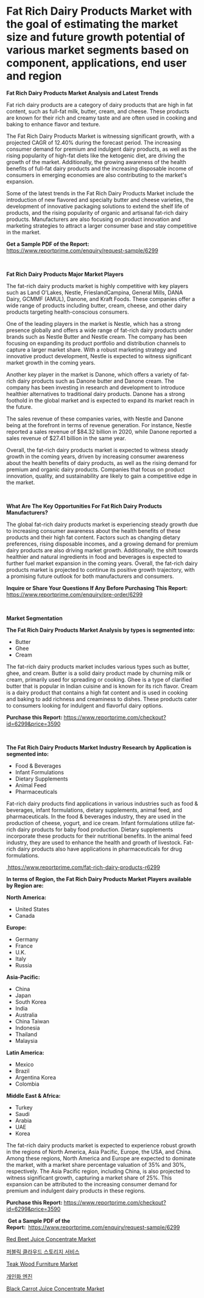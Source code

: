 <p><h1>Fat Rich Dairy Products Market with the goal of estimating the market size and future growth potential of various market segments based on component, applications, end user and region</h1></p><p><strong>Fat Rich Dairy Products Market Analysis and Latest Trends</strong></p>
<p><p>Fat rich dairy products are a category of dairy products that are high in fat content, such as full-fat milk, butter, cream, and cheese. These products are known for their rich and creamy taste and are often used in cooking and baking to enhance flavor and texture.</p><p>The Fat Rich Dairy Products Market is witnessing significant growth, with a projected CAGR of 12.40% during the forecast period. The increasing consumer demand for premium and indulgent dairy products, as well as the rising popularity of high-fat diets like the ketogenic diet, are driving the growth of the market. Additionally, the growing awareness of the health benefits of full-fat dairy products and the increasing disposable income of consumers in emerging economies are also contributing to the market's expansion.</p><p>Some of the latest trends in the Fat Rich Dairy Products Market include the introduction of new flavored and specialty butter and cheese varieties, the development of innovative packaging solutions to extend the shelf life of products, and the rising popularity of organic and artisanal fat-rich dairy products. Manufacturers are also focusing on product innovation and marketing strategies to attract a larger consumer base and stay competitive in the market.</p></p>
<p><strong>Get a Sample PDF of the Report:&nbsp;</strong> <a href="https://www.reportprime.com/enquiry/request-sample/6299">https://www.reportprime.com/enquiry/request-sample/6299</a></p>
<p>&nbsp;</p>
<p><strong>Fat Rich Dairy Products Major Market Players</strong></p>
<p><p>The fat-rich dairy products market is highly competitive with key players such as Land O'Lakes, Nestle, FrieslandCampina, General Mills, DANA Dairy, GCMMF (AMUL), Danone, and Kraft Foods. These companies offer a wide range of products including butter, cream, cheese, and other dairy products targeting health-conscious consumers.</p><p>One of the leading players in the market is Nestle, which has a strong presence globally and offers a wide range of fat-rich dairy products under brands such as Nestle Butter and Nestle cream. The company has been focusing on expanding its product portfolio and distribution channels to capture a larger market share. With a robust marketing strategy and innovative product development, Nestle is expected to witness significant market growth in the coming years.</p><p>Another key player in the market is Danone, which offers a variety of fat-rich dairy products such as Danone butter and Danone cream. The company has been investing in research and development to introduce healthier alternatives to traditional dairy products. Danone has a strong foothold in the global market and is expected to expand its market reach in the future.</p><p>The sales revenue of these companies varies, with Nestle and Danone being at the forefront in terms of revenue generation. For instance, Nestle reported a sales revenue of $84.32 billion in 2020, while Danone reported a sales revenue of $27.41 billion in the same year.</p><p>Overall, the fat-rich dairy products market is expected to witness steady growth in the coming years, driven by increasing consumer awareness about the health benefits of dairy products, as well as the rising demand for premium and organic dairy products. Companies that focus on product innovation, quality, and sustainability are likely to gain a competitive edge in the market.</p></p>
<p>&nbsp;</p>
<p><strong>What Are The Key Opportunities For Fat Rich Dairy Products Manufacturers?</strong></p>
<p><p>The global fat-rich dairy products market is experiencing steady growth due to increasing consumer awareness about the health benefits of these products and their high fat content. Factors such as changing dietary preferences, rising disposable incomes, and a growing demand for premium dairy products are also driving market growth. Additionally, the shift towards healthier and natural ingredients in food and beverages is expected to further fuel market expansion in the coming years. Overall, the fat-rich dairy products market is projected to continue its positive growth trajectory, with a promising future outlook for both manufacturers and consumers.</p></p>
<p><strong>Inquire or Share Your Questions If Any Before Purchasing This Report:</strong> <a href="https://www.reportprime.com/enquiry/pre-order/6299">https://www.reportprime.com/enquiry/pre-order/6299</a></p>
<p>&nbsp;</p>
<p><strong>Market Segmentation</strong></p>
<p><strong>The Fat Rich Dairy Products Market Analysis by types is segmented into:</strong></p>
<p><ul><li>Butter</li><li>Ghee</li><li>Cream</li></ul></p>
<p><p>The fat-rich dairy products market includes various types such as butter, ghee, and cream. Butter is a solid dairy product made by churning milk or cream, primarily used for spreading or cooking. Ghee is a type of clarified butter that is popular in Indian cuisine and is known for its rich flavor. Cream is a dairy product that contains a high fat content and is used in cooking and baking to add richness and creaminess to dishes. These products cater to consumers looking for indulgent and flavorful dairy options.</p></p>
<p><strong>Purchase this Report:&nbsp;</strong><a href="https://www.reportprime.com/checkout?id=6299&price=3590">https://www.reportprime.com/checkout?id=6299&price=3590</a></p>
<p>&nbsp;</p>
<p><strong>The Fat Rich Dairy Products Market Industry Research by Application is segmented into:</strong></p>
<p><ul><li>Food & Beverages</li><li>Infant Formulations</li><li>Dietary Supplements</li><li>Animal Feed</li><li>Pharmaceuticals</li></ul></p>
<p><p>Fat-rich dairy products find applications in various industries such as food & beverages, infant formulations, dietary supplements, animal feed, and pharmaceuticals. In the food & beverages industry, they are used in the production of cheese, yogurt, and ice cream. Infant formulations utilize fat-rich dairy products for baby food production. Dietary supplements incorporate these products for their nutritional benefits. In the animal feed industry, they are used to enhance the health and growth of livestock. Fat-rich dairy products also have applications in pharmaceuticals for drug formulations.</p></p>
<p><a href="https://www.reportprime.com/fat-rich-dairy-products-r6299">&nbsp;https://www.reportprime.com/fat-rich-dairy-products-r6299</a></p>
<p><strong>In terms of Region, the Fat Rich Dairy Products Market Players available by Region are:</strong></p>
<p>
    <p> <strong> North America: </strong>
        <ul>
            <li>United States</li>
            <li>Canada</li>
        </ul>
        </p> 
    <p> <strong> Europe: </strong>
        <ul>
            <li>Germany</li>
            <li>France</li>
            <li>U.K.</li>
            <li>Italy</li>
            <li>Russia</li>
        </ul>
        </p> 
    <p> <strong> Asia-Pacific: </strong>
        <ul>
            <li>China</li>
            <li>Japan</li>
            <li>South Korea</li>
            <li>India</li>
            <li>Australia</li>
            <li>China Taiwan</li>
            <li>Indonesia</li>
            <li>Thailand</li>
            <li>Malaysia</li>
        </ul>
        </p> 
    <p> <strong> Latin America: </strong>
        <ul>
            <li>Mexico</li>
            <li>Brazil</li>
            <li>Argentina Korea</li>
            <li>Colombia</li>
        </ul>
        </p> 
    <p> <strong> Middle East & Africa: </strong>
        <ul>
            <li>Turkey</li>
            <li>Saudi</li>
            <li>Arabia</li>
            <li>UAE</li>
            <li>Korea</li>
        </ul>
    </p>
    </p>
<p><p>The fat-rich dairy products market is expected to experience robust growth in the regions of North America, Asia Pacific, Europe, the USA, and China. Among these regions, North America and Europe are expected to dominate the market, with a market share percentage valuation of 35% and 30%, respectively. The Asia Pacific region, including China, is also projected to witness significant growth, capturing a market share of 25%. This expansion can be attributed to the increasing consumer demand for premium and indulgent dairy products in these regions.</p></p>
<p><strong>Purchase this Report: </strong><a href="https://www.reportprime.com/checkout?id=6299&price=3590">https://www.reportprime.com/checkout?id=6299&price=3590</a></p>
<p>&nbsp;<strong>Get a Sample PDF of the Report:&nbsp;&nbsp;</strong><a href="https://www.reportprime.com/enquiry/request-sample/6299">https://www.reportprime.com/enquiry/request-sample/6299</a></p>
<p><strong></strong></p>
<p><p><a href="https://github.com/Airanohannonzb68e5pb53oc1/Market-Research-Report-List-2/blob/main/red-beet-juice-concentrate-market.md">Red Beet Juice Concentrate Market</a></p><p><a href="https://github.com/TimmyMann6767/Market-Research-Report-List-1/blob/main/989687871466.md">퍼블릭 클라우드 스토리지 서비스</a></p><p><a href="https://issuu.com/reportprime-2/docs/teak-wood-furniture-market-size-2030.pptx">Teak Wood Furniture Market</a></p><p><a href="https://github.com/khytkeqagplkzqvh/Market-Research-Report-List-2/blob/main/547465071465.md">개인화 엔진</a></p><p><a href="https://github.com/fiixsa/Market-Research-Report-List-2/blob/main/black-carrot-juice-concentrate-market.md">Black Carrot Juice Concentrate Market</a></p></p>